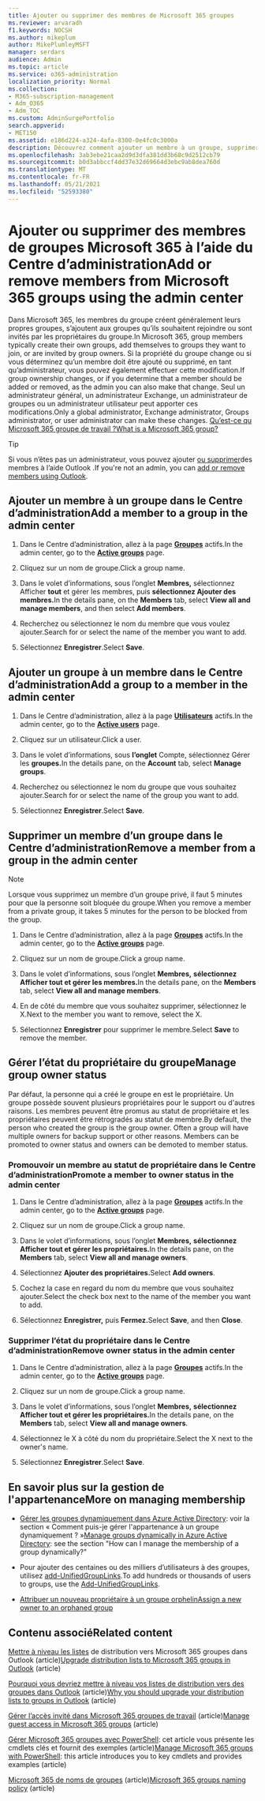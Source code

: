 ```yaml
---
title: Ajouter ou supprimer des membres de Microsoft 365 groupes
ms.reviewer: arvaradh
f1.keywords: NOCSH
ms.author: mikeplum
author: MikePlumleyMSFT
manager: serdars
audience: Admin
ms.topic: article
ms.service: o365-administration
localization_priority: Normal
ms.collection:
- M365-subscription-management
- Adm_O365
- Adm_TOC
ms.custom: AdminSurgePortfolio
search.appverid:
- MET150
ms.assetid: e186d224-a324-4afa-8300-0e4fc0c3000a
description: Découvrez comment ajouter un membre à un groupe, supprimer un membre du groupe et gérer l’état du propriétaire du groupe dans Microsoft 365'administration.
ms.openlocfilehash: 3ab3ebe21caa2d9d3dfa381dd3b68c9d2512cb79
ms.sourcegitcommit: b0d3abbccf4dd37e32d69664d3ebc9ab8dea760d
ms.translationtype: MT
ms.contentlocale: fr-FR
ms.lasthandoff: 05/21/2021
ms.locfileid: "52593380"
---
```

# <a name="add-or-remove-members-from-microsoft-365-groups-using-the-admin-center"></a><span data-ttu-id="37b90-103">Ajouter ou supprimer des membres de groupes Microsoft 365 à l’aide du Centre d’administration</span><span class="sxs-lookup"><span data-stu-id="37b90-103">Add or remove members from Microsoft 365 groups using the admin center</span></span>

<span data-ttu-id="37b90-104">Dans Microsoft 365, les membres du groupe créent généralement leurs propres groupes, s’ajoutent aux groupes qu’ils souhaitent rejoindre ou sont invités par les propriétaires du groupe.</span><span class="sxs-lookup"><span data-stu-id="37b90-104">In Microsoft 365, group members typically create their own groups, add themselves to groups they want to join, or are invited by group owners.</span></span> <span data-ttu-id="37b90-105">Si la propriété du groupe change ou si vous déterminez qu’un membre doit être ajouté ou supprimé, en tant qu’administrateur, vous pouvez également effectuer cette modification.</span><span class="sxs-lookup"><span data-stu-id="37b90-105">If group ownership changes, or if you determine that a member should be added or removed, as the admin you can also make that change.</span></span> <span data-ttu-id="37b90-106">Seul un administrateur général, un administrateur Exchange, un administrateur de groupes ou un administrateur utilisateur peut apporter ces modifications.</span><span class="sxs-lookup"><span data-stu-id="37b90-106">Only a global administrator, Exchange administrator, Groups administrator, or user administrator can make these changes.</span></span> [<span data-ttu-id="37b90-107">Qu’est-ce qu Microsoft 365 groupe de travail ?</span><span class="sxs-lookup"><span data-stu-id="37b90-107">What is a Microsoft 365 group?</span></span>](https://support.microsoft.com/office/b565caa1-5c40-40ef-9915-60fdb2d97fa2)

> [!TIP]
> <span data-ttu-id="37b90-108">Si vous n’êtes pas un administrateur, vous pouvez ajouter [ou supprimer](https://support.microsoft.com/office/3b650f4a-5c9b-4f94-a1bb-0cca4b1091de)des membres à l’aide Outlook .</span><span class="sxs-lookup"><span data-stu-id="37b90-108">If you're not an admin, you can [add or remove members using Outlook](https://support.microsoft.com/office/3b650f4a-5c9b-4f94-a1bb-0cca4b1091de).</span></span>
  
## <a name="add-a-member-to-a-group-in-the-admin-center"></a><span data-ttu-id="37b90-109">Ajouter un membre à un groupe dans le Centre d’administration</span><span class="sxs-lookup"><span data-stu-id="37b90-109">Add a member to a group in the admin center</span></span>

1. <span data-ttu-id="37b90-110">Dans le Centre d’administration, allez à la page [**Groupes**](https://admin.microsoft.com/Adminportal/Home?#/groups) actifs.</span><span class="sxs-lookup"><span data-stu-id="37b90-110">In the admin center, go to the [**Active groups**](https://admin.microsoft.com/Adminportal/Home?#/groups) page.</span></span>  

2. <span data-ttu-id="37b90-111">Cliquez sur un nom de groupe.</span><span class="sxs-lookup"><span data-stu-id="37b90-111">Click a group name.</span></span>

3. <span data-ttu-id="37b90-112">Dans le volet d’informations, sous l’onglet **Membres,** sélectionnez Afficher **tout** et gérer les membres, puis **sélectionnez Ajouter des membres.**</span><span class="sxs-lookup"><span data-stu-id="37b90-112">In the details pane, on the **Members** tab, select **View all and manage members**, and then select **Add members**.</span></span>

4. <span data-ttu-id="37b90-113">Recherchez ou sélectionnez le nom du membre que vous voulez ajouter.</span><span class="sxs-lookup"><span data-stu-id="37b90-113">Search for or select the name of the member you want to add.</span></span>

5. <span data-ttu-id="37b90-114">Sélectionnez **Enregistrer**.</span><span class="sxs-lookup"><span data-stu-id="37b90-114">Select **Save**.</span></span>

## <a name="add-a-group-to-a-member-in-the-admin-center"></a><span data-ttu-id="37b90-115">Ajouter un groupe à un membre dans le Centre d’administration</span><span class="sxs-lookup"><span data-stu-id="37b90-115">Add a group to a member in the admin center</span></span>

1. <span data-ttu-id="37b90-116">Dans le Centre d’administration, allez à la page [**Utilisateurs**](https://admin.microsoft.com/Adminportal/Home?#/users) actifs.</span><span class="sxs-lookup"><span data-stu-id="37b90-116">In the admin center, go to the [**Active users**](https://admin.microsoft.com/Adminportal/Home?#/users) page.</span></span>  

2. <span data-ttu-id="37b90-117">Cliquez sur un utilisateur.</span><span class="sxs-lookup"><span data-stu-id="37b90-117">Click a user.</span></span>

3. <span data-ttu-id="37b90-118">Dans le volet d’informations, sous **l’onglet** Compte, sélectionnez Gérer les **groupes.**</span><span class="sxs-lookup"><span data-stu-id="37b90-118">In the details pane, on the **Account** tab, select **Manage groups**.</span></span>

4. <span data-ttu-id="37b90-119">Recherchez ou sélectionnez le nom du groupe que vous souhaitez ajouter.</span><span class="sxs-lookup"><span data-stu-id="37b90-119">Search for or select the name of the group you want to add.</span></span>

5. <span data-ttu-id="37b90-120">Sélectionnez **Enregistrer**.</span><span class="sxs-lookup"><span data-stu-id="37b90-120">Select **Save**.</span></span>

## <a name="remove-a-member-from-a-group-in-the-admin-center"></a><span data-ttu-id="37b90-121">Supprimer un membre d’un groupe dans le Centre d’administration</span><span class="sxs-lookup"><span data-stu-id="37b90-121">Remove a member from a group in the admin center</span></span>

> [!NOTE]
> <span data-ttu-id="37b90-122">Lorsque vous supprimez un membre d’un groupe privé, il faut 5 minutes pour que la personne soit bloquée du groupe.</span><span class="sxs-lookup"><span data-stu-id="37b90-122">When you remove a member from a private group, it takes 5 minutes for the person to be blocked from the group.</span></span>

1. <span data-ttu-id="37b90-123">Dans le Centre d’administration, allez à la page [**Groupes**](https://admin.microsoft.com/Adminportal/Home?#/groups) actifs.</span><span class="sxs-lookup"><span data-stu-id="37b90-123">In the admin center, go to the [**Active groups**](https://admin.microsoft.com/Adminportal/Home?#/groups) page.</span></span>  

2. <span data-ttu-id="37b90-124">Cliquez sur un nom de groupe.</span><span class="sxs-lookup"><span data-stu-id="37b90-124">Click a group name.</span></span>

3. <span data-ttu-id="37b90-125">Dans le volet d’informations, sous l’onglet **Membres,** **sélectionnez Afficher tout et gérer les membres.**</span><span class="sxs-lookup"><span data-stu-id="37b90-125">In the details pane, on the **Members** tab, select **View all and manage members**.</span></span>

4. <span data-ttu-id="37b90-126">En de côté du membre que vous souhaitez supprimer, sélectionnez le X.</span><span class="sxs-lookup"><span data-stu-id="37b90-126">Next to the member you want to remove, select the X.</span></span>

5. <span data-ttu-id="37b90-127">Sélectionnez **Enregistrer** pour supprimer le membre.</span><span class="sxs-lookup"><span data-stu-id="37b90-127">Select **Save** to remove the member.</span></span>

## <a name="manage-group-owner-status"></a><span data-ttu-id="37b90-128">Gérer l’état du propriétaire du groupe</span><span class="sxs-lookup"><span data-stu-id="37b90-128">Manage group owner status</span></span>

<span data-ttu-id="37b90-p102">Par défaut, la personne qui a créé le groupe en est le propriétaire. Un groupe possède souvent plusieurs propriétaires pour le support ou d'autres raisons. Les membres peuvent être promus au statut de propriétaire et les propriétaires peuvent être rétrogradés au statut de membre.</span><span class="sxs-lookup"><span data-stu-id="37b90-p102">By default, the person who created the group is the group owner. Often a group will have multiple owners for backup support or other reasons. Members can be promoted to owner status and owners can be demoted to member status.</span></span>
  
### <a name="promote-a-member-to-owner-status-in-the-admin-center"></a><span data-ttu-id="37b90-132">Promouvoir un membre au statut de propriétaire dans le Centre d’administration</span><span class="sxs-lookup"><span data-stu-id="37b90-132">Promote a member to owner status in the admin center</span></span>

1. <span data-ttu-id="37b90-133">Dans le Centre d’administration, allez à la page [**Groupes**](https://admin.microsoft.com/Adminportal/Home?#/groups) actifs.</span><span class="sxs-lookup"><span data-stu-id="37b90-133">In the admin center, go to the [**Active groups**](https://admin.microsoft.com/Adminportal/Home?#/groups) page.</span></span>  

2. <span data-ttu-id="37b90-134">Cliquez sur un nom de groupe.</span><span class="sxs-lookup"><span data-stu-id="37b90-134">Click a group name.</span></span>

3. <span data-ttu-id="37b90-135">Dans le volet d’informations, sous l’onglet **Membres,** **sélectionnez Afficher tout et gérer les propriétaires.**</span><span class="sxs-lookup"><span data-stu-id="37b90-135">In the details pane, on the **Members** tab, select **View all and manage owners**.</span></span>

4. <span data-ttu-id="37b90-136">Sélectionnez **Ajouter des propriétaires.**</span><span class="sxs-lookup"><span data-stu-id="37b90-136">Select **Add owners**.</span></span>

5. <span data-ttu-id="37b90-137">Cochez la case en regard du nom du membre que vous souhaitez ajouter.</span><span class="sxs-lookup"><span data-stu-id="37b90-137">Select the check box next to the name of the member you want to add.</span></span>

6. <span data-ttu-id="37b90-138">Sélectionnez **Enregistrer,** puis **Fermez.**</span><span class="sxs-lookup"><span data-stu-id="37b90-138">Select **Save**, and then **Close**.</span></span>

### <a name="remove-owner-status-in-the-admin-center"></a><span data-ttu-id="37b90-139">Supprimer l’état du propriétaire dans le Centre d’administration</span><span class="sxs-lookup"><span data-stu-id="37b90-139">Remove owner status in the admin center</span></span>

1. <span data-ttu-id="37b90-140">Dans le Centre d’administration, allez à la page [**Groupes**](https://admin.microsoft.com/Adminportal/Home?#/groups) actifs.</span><span class="sxs-lookup"><span data-stu-id="37b90-140">In the admin center, go to the [**Active groups**](https://admin.microsoft.com/Adminportal/Home?#/groups) page.</span></span>  

2. <span data-ttu-id="37b90-141">Cliquez sur un nom de groupe.</span><span class="sxs-lookup"><span data-stu-id="37b90-141">Click a group name.</span></span>

3. <span data-ttu-id="37b90-142">Dans le volet d’informations, sous l’onglet **Membres,** **sélectionnez Afficher tout et gérer les propriétaires.**</span><span class="sxs-lookup"><span data-stu-id="37b90-142">In the details pane, on the **Members** tab, select **View all and manage owners**.</span></span>

4. <span data-ttu-id="37b90-143">Sélectionnez le X à côté du nom du propriétaire.</span><span class="sxs-lookup"><span data-stu-id="37b90-143">Select the X next to the owner's name.</span></span>

5. <span data-ttu-id="37b90-144">Sélectionnez **Enregistrer**.</span><span class="sxs-lookup"><span data-stu-id="37b90-144">Select **Save**.</span></span>

## <a name="more-on-managing-membership"></a><span data-ttu-id="37b90-145">En savoir plus sur la gestion de l'appartenance</span><span class="sxs-lookup"><span data-stu-id="37b90-145">More on managing membership</span></span>

- <span data-ttu-id="37b90-146">[Gérer les groupes dynamiquement dans Azure Active Directory](/azure/active-directory/fundamentals/active-directory-groups-create-azure-portal): voir la section « Comment puis-je gérer l'appartenance à un groupe dynamiquement ? »</span><span class="sxs-lookup"><span data-stu-id="37b90-146">[Manage groups dynamically in Azure Active Directory](/azure/active-directory/fundamentals/active-directory-groups-create-azure-portal): see the section "How can I manage the membership of a group dynamically?"</span></span>

- <span data-ttu-id="37b90-147">Pour ajouter des centaines ou des milliers d’utilisateurs à des groupes, utilisez [add-UnifiedGroupLinks](/powershell/module/exchange/add-unifiedgrouplinks).</span><span class="sxs-lookup"><span data-stu-id="37b90-147">To add hundreds or thousands of users to groups, use the [Add-UnifiedGroupLinks](/powershell/module/exchange/add-unifiedgrouplinks).</span></span>

- [<span data-ttu-id="37b90-148">Attribuer un nouveau propriétaire à un groupe orphelin</span><span class="sxs-lookup"><span data-stu-id="37b90-148">Assign a new owner to an orphaned group</span></span>](https://support.microsoft.com/office/86bb3db6-8857-45d1-95c8-f6d540e45732)

## <a name="related-content"></a><span data-ttu-id="37b90-149">Contenu associé</span><span class="sxs-lookup"><span data-stu-id="37b90-149">Related content</span></span>

<span data-ttu-id="37b90-150">[Mettre à niveau les listes](../manage/upgrade-distribution-lists.md) de distribution vers Microsoft 365 groupes dans Outlook (article)</span><span class="sxs-lookup"><span data-stu-id="37b90-150">[Upgrade distribution lists to Microsoft 365 groups in Outlook](../manage/upgrade-distribution-lists.md) (article)</span></span>

<span data-ttu-id="37b90-151">[Pourquoi vous devriez mettre à niveau vos listes de distribution vers des groupes dans Outlook](https://support.microsoft.com/office/7fb3d880-593b-4909-aafa-950dd50ce188) (article)</span><span class="sxs-lookup"><span data-stu-id="37b90-151">[Why you should upgrade your distribution lists to groups in Outlook](https://support.microsoft.com/office/7fb3d880-593b-4909-aafa-950dd50ce188) (article)</span></span>

<span data-ttu-id="37b90-152">[Gérer l’accès invité dans Microsoft 365 groupes de travail](manage-guest-access-in-groups.md) (article)</span><span class="sxs-lookup"><span data-stu-id="37b90-152">[Manage guest access in Microsoft 365 groups](manage-guest-access-in-groups.md) (article)</span></span>

<span data-ttu-id="37b90-153">[Gérer Microsoft 365 groupes avec PowerShell](../../enterprise/manage-microsoft-365-groups-with-powershell.md): cet article vous présente les cmdlets clés et fournit des exemples (article)</span><span class="sxs-lookup"><span data-stu-id="37b90-153">[Manage Microsoft 365 groups with PowerShell](../../enterprise/manage-microsoft-365-groups-with-powershell.md): this article introduces you to key cmdlets and provides examples (article)</span></span>

<span data-ttu-id="37b90-154">[Microsoft 365 de noms de groupes](../../solutions/groups-naming-policy.md) (article)</span><span class="sxs-lookup"><span data-stu-id="37b90-154">[Microsoft 365 groups naming policy](../../solutions/groups-naming-policy.md) (article)</span></span>